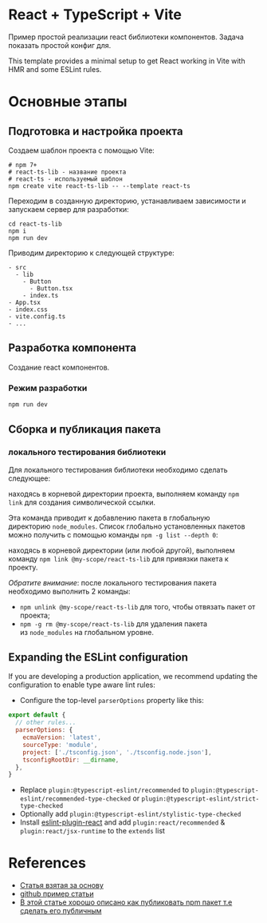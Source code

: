 # React + TypeScript + Vite

Пример простой реализации react библиотеки компонентов. Задача показать простой конфиг для.

This template provides a minimal setup to get React working in Vite with HMR and some ESLint rules.

# Основные этапы

## Подготовка и настройка проекта 


Создаем шаблон проекта с помощью Vite:

```
# npm 7+
# react-ts-lib - название проекта
# react-ts - используемый шаблон
npm create vite react-ts-lib -- --template react-ts
```

Переходим в созданную директорию, устанавливаем зависимости и запускаем сервер для разработки:

```
cd react-ts-lib
npm i
npm run dev
```

Приводим директорию к следующей структуре:

```
- src
  - lib
    - Button
      - Button.tsx
    - index.ts
- App.tsx
- index.css
- vite.config.ts
- ...
```

## Разработка компонента

Создание react компонентов.

### Режим разработки 

```bash
npm run dev
```

## Сборка и публикация пакета

### локального тестирования библиотеки

Для локального тестирования библиотеки необходимо сделать следующее:

находясь в корневой директории проекта, выполняем команду `npm link` для создания символической ссылки. 

Эта команда приводит к добавлению пакета в глобальную директорию `node_modules`. Список глобально установленных пакетов можно получить с помощью команды `npm -g list --depth 0`:

 находясь в корневой директории (или любой другой), выполняем команду `npm link @my-scope/react-ts-lib` для привязки пакета к проекту.

_Обратите внимание_: после локального тестирования пакета необходимо выполнить 2 команды:

- `npm unlink @my-scope/react-ts-lib` для того, чтобы отвязать пакет от проекта;
- `npm -g rm @my-scope/react-ts-lib` для удаления пакета из `node_modules` на глобальном уровне.

## Expanding the ESLint configuration

If you are developing a production application, we recommend updating the configuration to enable type aware lint rules:

- Configure the top-level `parserOptions` property like this:

```js
export default {
  // other rules...
  parserOptions: {
    ecmaVersion: 'latest',
    sourceType: 'module',
    project: ['./tsconfig.json', './tsconfig.node.json'],
    tsconfigRootDir: __dirname,
  },
}
```

- Replace `plugin:@typescript-eslint/recommended` to `plugin:@typescript-eslint/recommended-type-checked` or `plugin:@typescript-eslint/strict-type-checked`
- Optionally add `plugin:@typescript-eslint/stylistic-type-checked`
- Install [eslint-plugin-react](https://github.com/jsx-eslint/eslint-plugin-react) and add `plugin:react/recommended` & `plugin:react/jsx-runtime` to the `extends` list

# References

- [Статья взятая за основу](https://habr.com/ru/companies/timeweb/articles/691338/)
- [github пример статьи](https://github.com/harryheman/blog-posts/tree/master/react-ts-lib)
- [В этой статье хорошо описано как публиковать npm пакет т.е сделать его публичным](https://habr.com/ru/articles/660285/#f6)